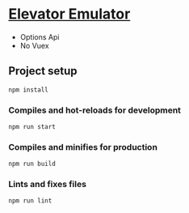 # [Elevator Emulator](https://true-conf-tech-elevator-no-vuex-syto.vercel.app/)

####
- Options Api
- No Vuex

## Project setup
```
npm install
```

### Compiles and hot-reloads for development
```
npm run start
```

### Compiles and minifies for production
```
npm run build
```

### Lints and fixes files
```
npm run lint
```
